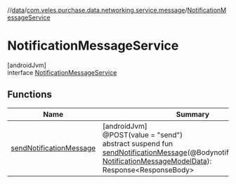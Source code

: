//[data](../../../index.md)/[com.veles.purchase.data.networking.service.message](../index.md)/[NotificationMessageService](index.md)

# NotificationMessageService

[androidJvm]\
interface [NotificationMessageService](index.md)

## Functions

| Name | Summary |
|---|---|
| [sendNotificationMessage](send-notification-message.md) | [androidJvm]<br>@POST(value = &quot;send&quot;)<br>abstract suspend fun [sendNotificationMessage](send-notification-message.md)(@BodynotificationMassage: [NotificationMessageModelData](../../com.veles.purchase.data.model.fcm/-notification-message-model-data/index.md)): Response&lt;ResponseBody&gt; |
